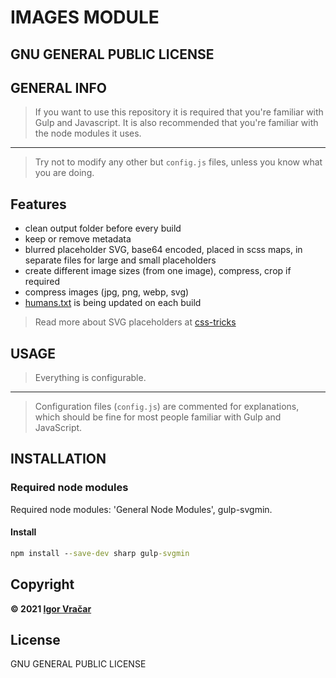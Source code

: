# IMAGES MODULE

## GNU GENERAL PUBLIC LICENSE

## GENERAL INFO

> If you want to use this repository it is required that you're familiar with Gulp and Javascript.
> It is also recommended that you're familiar with the node modules it uses.

---

> Try not to modify any other but `config.js` files, unless you know what you are doing.

## Features

-  clean output folder before every build
-  keep or remove metadata
-  blurred placeholder SVG, base64 encoded, placed in scss maps, in separate files for large and small placeholders
-  create different image sizes (from one image), compress, crop if required
-  compress images (jpg, png, webp, svg)
-  [humans.txt](https://humanstxt.org/) is being updated on each build

> Read more about SVG placeholders at [css-tricks](https://css-tricks.com/the-blur-up-technique-for-loading-background-images)

## USAGE

> Everything is configurable.

---

> Configuration files (`config.js`) are commented for explanations, which should be fine for most people familiar with Gulp and JavaScript.

## INSTALLATION

### Required node modules

Required node modules: 'General Node Modules', gulp-svgmin.

#### Install

```cmd
npm install --save-dev sharp gulp-svgmin
```

## Copyright

**© 2021 [Igor Vračar](https://www.igorvracar.com)**

## License

GNU GENERAL PUBLIC LICENSE
